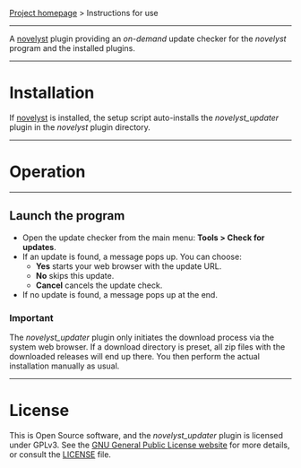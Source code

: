 [Project homepage](https://peter88213.github.io/novelyst_updater) > Instructions for use

--- 

A [novelyst](https://peter88213.github.io/novelyst/) plugin providing an *on-demand* update checker for the *novelyst* program and the installed plugins. 

---

# Installation

If [novelyst](https://peter88213.github.io/novelyst/) is installed, the setup script auto-installs the *novelyst_updater* plugin in the *novelyst* plugin directory.


---

# Operation

---

## Launch the program

- Open the update checker from the main menu: **Tools > Check for updates**.
- If an update is found, a message pops up. You can choose:
    - **Yes** starts your web browser with the update URL.
    - **No** skips this update.
    - **Cancel** cancels the update check.
- If no update is found, a message pops up at the end.

### Important

The *novelyst_updater* plugin only initiates the download process via the system web browser. 
If a download directory is preset, all zip files with the downloaded releases will end up there. 
You then perform the actual installation manually as usual.

---

# License

This is Open Source software, and the *novelyst_updater* plugin is licensed under GPLv3. See the
[GNU General Public License website](https://www.gnu.org/licenses/gpl-3.0.en.html) for more
details, or consult the [LICENSE](https://github.com/peter88213/novelyst_updater/blob/main/LICENSE) file.
